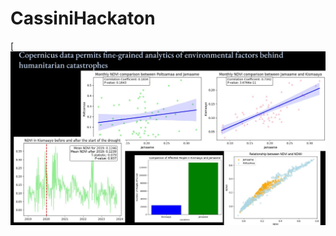 # CassiniHackaton
[
![alt text](https://github.com/mariakesa/CassiniHackaton/blob/main/Screenshot%20from%202023-11-05%2000-03-23.png)
